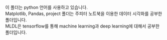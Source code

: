 이 폴더는 python 언어를 사용하고 있습니다.\
Matplotlib, Pandas, project 폴더는 주피터 노트북을 이용한 데이터 시각화를 공부한 폴더입니다.\
MLDL은 tensorflow를 통해 machine learning과 deep learning에 대해서 공부한 폴더입니다.
